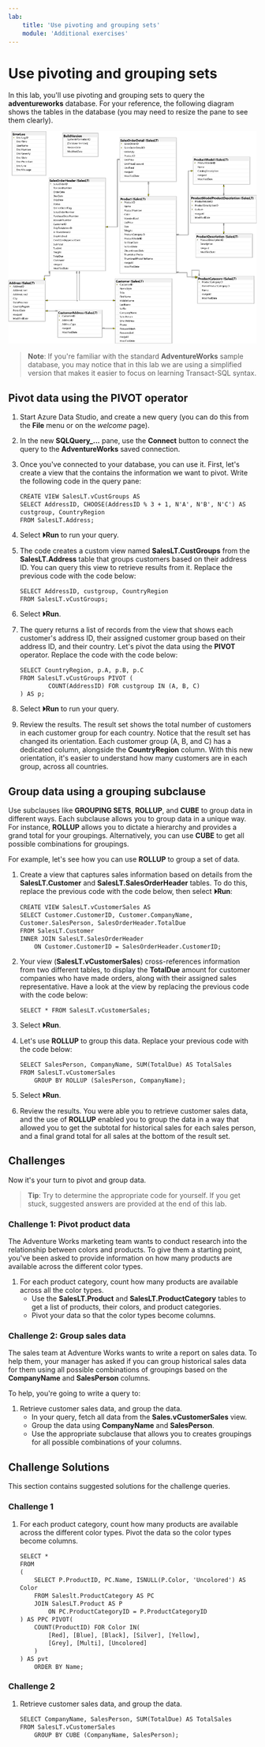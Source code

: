 ```yaml
---
lab:
    title: 'Use pivoting and grouping sets'
    module: 'Additional exercises'
---
```


# Use pivoting and grouping sets

In this lab, you'll use pivoting and grouping sets to query the **adventureworks** database. For your reference, the following diagram shows the tables in the database (you may need to resize the pane to see them clearly).

![An entity relationship diagram of the adventureworks database](./images/adventureworks-erd.png)

> **Note**: If you're familiar with the standard **AdventureWorks** sample database, you may notice that in this lab we are using a simplified version that makes it easier to focus on learning Transact-SQL syntax.

## Pivot data using the PIVOT operator

1. Start Azure Data Studio, and create a new query (you can do this from the **File** menu or on the *welcome* page).

1. In the new **SQLQuery_...** pane, use the **Connect** button to connect the query to the **AdventureWorks** saved connection.

1. Once you've connected to your database, you can use it. First, let's create a view that the contains the information we want to pivot. Write the following code in the query pane:

    ```
    CREATE VIEW SalesLT.vCustGroups AS
    SELECT AddressID, CHOOSE(AddressID % 3 + 1, N'A', N'B', N'C') AS custgroup, CountryRegion
    FROM SalesLT.Address;
    ```

1. Select **&#x23f5;Run** to run your query.

1. The code creates a custom view named **SalesLT.CustGroups** from the **SalesLT.Address** table that groups customers based on their address ID. You can query this view to retrieve results from it. Replace the previous code with the code below:

    ```
    SELECT AddressID, custgroup, CountryRegion
    FROM SalesLT.vCustGroups;
    ```

1. Select **&#x23f5;Run**.

1. The query returns a list of records from the view that shows each customer's address ID, their assigned customer group based on their address ID, and their country. Let's pivot the data using the **PIVOT** operator. Replace the code with the code below:

    ```
    SELECT CountryRegion, p.A, p.B, p.C
    FROM SalesLT.vCustGroups PIVOT (
            COUNT(AddressID) FOR custgroup IN (A, B, C)
    ) AS p;
    ```

1. Select **&#x23f5;Run** to run your query.

1. Review the results. The result set shows the total number of customers in each customer group for each country. Notice that the result set has changed its orientation.  Each customer group (A, B, and C) has a dedicated column, alongside the **CountryRegion** column. With this new orientation, it's easier to understand how many customers are in each group, across all countries.

## Group data using a grouping subclause

Use subclauses like **GROUPING SETS**, **ROLLUP**, and **CUBE** to group data in different ways. Each subclause allows you to group data in a unique way. For instance, **ROLLUP** allows you to dictate a hierarchy and provides a grand total for your groupings. Alternatively, you can use **CUBE** to get all possible combinations for groupings.

For example, let's see how you can use **ROLLUP** to group a set of data.

1. Create a view that captures sales information based on details from the **SalesLT.Customer** and **SalesLT.SalesOrderHeader** tables. To do this, replace the previous code with the code below, then select **&#x23f5;Run**:

    ```
    CREATE VIEW SalesLT.vCustomerSales AS 
    SELECT Customer.CustomerID, Customer.CompanyName, Customer.SalesPerson, SalesOrderHeader.TotalDue 
    FROM SalesLT.Customer 
    INNER JOIN SalesLT.SalesOrderHeader 
        ON Customer.CustomerID = SalesOrderHeader.CustomerID;
    ```

1. Your view (**SalesLT.vCustomerSales**) cross-references information from two different tables, to display the **TotalDue** amount for customer companies who have made orders, along with their assigned sales representative. Have a look at the view by replacing the previous code with the code below:

    ```
    SELECT * FROM SalesLT.vCustomerSales;
    ```

1. Select **&#x23f5;Run**.

1. Let's use **ROLLUP** to group this data. Replace your previous code with the code below:

    ```
    SELECT SalesPerson, CompanyName, SUM(TotalDue) AS TotalSales
    FROM SalesLT.vCustomerSales
        GROUP BY ROLLUP (SalesPerson, CompanyName);
    ```

1. Select **&#x23f5;Run**.

1. Review the results. You were able you to retrieve customer sales data, and the use of **ROLLUP** enabled you to group the data in a way that allowed you to get the subtotal for historical sales for each sales person, and a final grand total for all sales at the bottom of the result set.

## Challenges

Now it's your turn to pivot and group data.

> **Tip**: Try to determine the appropriate code for yourself. If you get stuck, suggested answers are provided at the end of this lab.

### Challenge 1: Pivot product data

The Adventure Works marketing team wants to conduct research into the relationship between colors and products.
To give them a starting point, you've been asked to provide information on how many products are available across the different color types.

1. For each product category, count how many products are available across all the color types.
   - Use the **SalesLT.Product** and **SalesLT.ProductCategory** tables to get a list of products, their colors, and product categories.
   - Pivot your data so that the color types become columns.

### Challenge 2: Group sales data

The sales team at Adventure Works wants to write a report on sales data. To help them, your manager has asked if you can group historical sales data for them using all possible combinations of groupings based on the **CompanyName** and **SalesPerson** columns.

To help, you're going to write a query to:

1. Retrieve customer sales data, and group the data.
   - In your query, fetch all data from the **Sales.vCustomerSales** view.
   - Group the data using **CompanyName** and **SalesPerson**.
   - Use the appropriate subclause that allows you to creates groupings for all possible combinations of your columns.

## Challenge Solutions

This section contains suggested solutions for the challenge queries.

### Challenge 1

1. For each product category, count how many products are available across the different color types. Pivot the data so the color types become columns.

    ```
    SELECT * 
    FROM 
    (
        SELECT P.ProductID, PC.Name, ISNULL(P.Color, 'Uncolored') AS Color 
        FROM Saleslt.ProductCategory AS PC 
        JOIN SalesLT.Product AS P 
            ON PC.ProductCategoryID = P.ProductCategoryID
    ) AS PPC PIVOT(
        COUNT(ProductID) FOR Color IN(
            [Red], [Blue], [Black], [Silver], [Yellow], 
            [Grey], [Multi], [Uncolored]
        )
    ) AS pvt 
        ORDER BY Name;
    ```

### Challenge 2

1. Retrieve customer sales data, and group the data.

    ```
    SELECT CompanyName, SalesPerson, SUM(TotalDue) AS TotalSales
    FROM SalesLT.vCustomerSales
        GROUP BY CUBE (CompanyName, SalesPerson);
    ```
